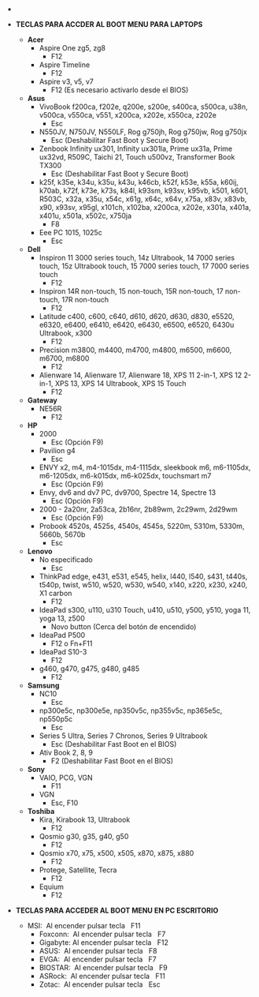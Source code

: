 - 

- **TECLAS PARA ACCDER AL BOOT MENU PARA LAPTOPS**
  - **Acer**
    - Aspire One zg5, zg8
      - F12
    - Aspire Timeline
      - F12
    - Aspire v3, v5, v7
      - F12 (Es necesario activarlo desde el BIOS)
  - **Asus**
    - VivoBook f200ca, f202e, q200e, s200e, s400ca, s500ca, u38n, v500ca, v550ca, v551, x200ca, x202e, x550ca, z202e
      - Esc
    - N550JV, N750JV, N550LF, Rog g750jh, Rog g750jw, Rog g750jx
      - Esc (Deshabilitar Fast Boot y Secure Boot)
    - Zenbook Infinity ux301, Infinity ux301la, Prime ux31a, Prime ux32vd, R509C, Taichi 21, Touch u500vz, Transformer Book TX300
      - Esc (Deshabilitar Fast Boot y Secure Boot)
    - k25f, k35e, k34u, k35u, k43u, k46cb, k52f, k53e, k55a, k60ij, k70ab, k72f, k73e, k73s, k84l, k93sm, k93sv, k95vb, k501, k601, R503C, x32a, x35u, x54c, x61g, x64c, x64v, x75a, x83v, x83vb, x90, x93sv, x95gl, x101ch, x102ba, x200ca, x202e, x301a, x401a, x401u, x501a, x502c, x750ja
      - F8
    - Eee PC 1015, 1025c
      - Esc
  - **Dell**
    - Inspiron 11 3000 series touch, 14z Ultrabook, 14 7000 series touch, 15z Ultrabook touch, 15 7000 series touch, 17 7000 series touch
      - F12
    - Inspiron 14R non-touch, 15 non-touch, 15R non-touch, 17 non-touch, 17R non-touch
      - F12
    - Latitude c400, c600, c640, d610, d620, d630, d830, e5520, e6320, e6400, e6410, e6420, e6430, e6500, e6520, 6430u Ultrabook, x300
      - F12
    - Precision m3800, m4400, m4700, m4800, m6500, m6600, m6700, m6800
      - F12
    - Alienware 14, Alienware 17, Alienware 18, XPS 11 2-in-1, XPS 12 2-in-1, XPS 13, XPS 14 Ultrabook, XPS 15 Touch
      - F12
  - **Gateway**
    - NE56R
      - F12
  - **HP**
    - 2000
      - Esc (Opción F9)
    - Pavilion g4
      - Esc
    - ENVY x2, m4, m4-1015dx, m4-1115dx, sleekbook m6, m6-1105dx, m6-1205dx, m6-k015dx, m6-k025dx, touchsmart m7
      - Esc (Opción F9)
    - Envy, dv6 and dv7 PC, dv9700, Spectre 14, Spectre 13
      - Esc (Opción F9)
    - 2000 - 2a20nr, 2a53ca, 2b16nr, 2b89wm, 2c29wm, 2d29wm
      - Esc (Opción F9)
    - Probook 4520s, 4525s, 4540s, 4545s, 5220m, 5310m, 5330m, 5660b, 5670b
      - Esc 
  - **Lenovo**
    - No especificado
      - Esc 
    - ThinkPad edge, e431, e531, e545, helix, l440, l540, s431, t440s, t540p, twist, w510, w520, w530, w540, x140, x220, x230, x240, X1 carbon
      - F12
    - IdeaPad s300, u110, u310 Touch, u410, u510, y500, y510, yoga 11, yoga 13, z500
      - Novo button (Cerca del botón de encendido)
    - IdeaPad P500
      - F12 o Fn+F11
    - IdeaPad S10-3
      - F12
    - g460, g470, g475, g480, g485
      - F12 
  - **Samsung**
    - NC10
      - Esc 
    - np300e5c, np300e5e, np350v5c, np355v5c, np365e5c, np550p5c
      - Esc 
    - Series 5 Ultra, Series 7 Chronos, Series 9 Ultrabook
      - Esc (Deshabilitar Fast Boot en el BIOS)
    - Ativ Book 2, 8, 9
      - F2 (Deshabilitar Fast Boot en el BIOS) 
  - **Sony**
    - VAIO, PCG, VGN
      - F11 
    - VGN
      - Esc, F10 
  - **Toshiba**
    - Kira, Kirabook 13, Ultrabook
      - F12 
    - Qosmio g30, g35, g40, g50
      - F12 
    - Qosmio x70, x75, x500, x505, x870, x875, x880
      - F12 
    - Protege, Satellite, Tecra
      - F12 
    - Equium
      - F12 

- **TECLAS PARA ACCEDER AL BOOT MENU EN PC ESCRITORIO**
  - MSI:      Al encender pulsar tecla   F11
	- Foxconn:  Al encender pulsar tecla   F7
	- Gigabyte: Al encender pulsar tecla   F12
	- ASUS:     Al encender pulsar tecla   F8
	- EVGA:     Al encender pulsar tecla   F7
	- BIOSTAR:  Al encender pulsar tecla   F9
	- ASRock:   Al encender pulsar tecla   F11
	- Zotac:    Al encender pulsar tecla   Esc
